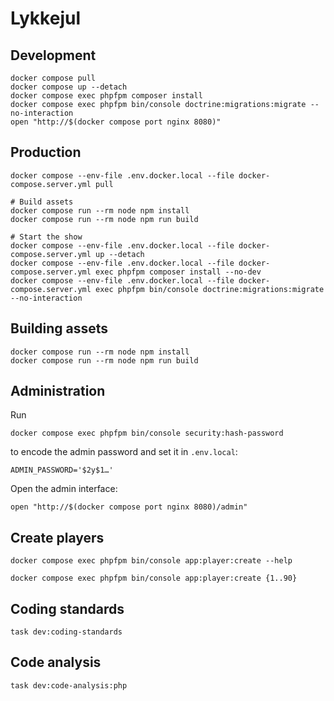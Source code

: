 # Lykkejul

## Development

``` shell name=development
docker compose pull
docker compose up --detach
docker compose exec phpfpm composer install
docker compose exec phpfpm bin/console doctrine:migrations:migrate --no-interaction
open "http://$(docker compose port nginx 8080)"
```

## Production

``` shell
docker compose --env-file .env.docker.local --file docker-compose.server.yml pull

# Build assets
docker compose run --rm node npm install
docker compose run --rm node npm run build

# Start the show
docker compose --env-file .env.docker.local --file docker-compose.server.yml up --detach
docker compose --env-file .env.docker.local --file docker-compose.server.yml exec phpfpm composer install --no-dev
docker compose --env-file .env.docker.local --file docker-compose.server.yml exec phpfpm bin/console doctrine:migrations:migrate --no-interaction
```

## Building assets

``` shell name=assets-build
docker compose run --rm node npm install
docker compose run --rm node npm run build
```

## Administration

Run

``` shell
docker compose exec phpfpm bin/console security:hash-password
```

to encode the admin password and set it in `.env.local`:

```dotenv
ADMIN_PASSWORD='$2y$1…'
```

Open the admin interface:

``` shell
open "http://$(docker compose port nginx 8080)/admin"
```

## Create players

``` shell
docker compose exec phpfpm bin/console app:player:create --help
```

``` shell
docker compose exec phpfpm bin/console app:player:create {1..90}
```

## Coding standards

``` shell
task dev:coding-standards
```

## Code analysis

``` shell
task dev:code-analysis:php
```
